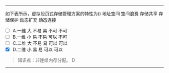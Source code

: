 ---
如下表所示，虚拟段页式存储管理方案的特性为() 地址空间 空间浪费 存储共享 存储保护 动态扩充 动态连接
- [ ] A.一维 大 不易 易 不可 不可 
- [ ] B.一维 小 易 不易 可以 不可 
- [ ] C.二维 大 不易 易 可以 可以 
- [x] D.二维 小 易 易 可以 可以

> 知识点：非连续内存分配。
> D

---